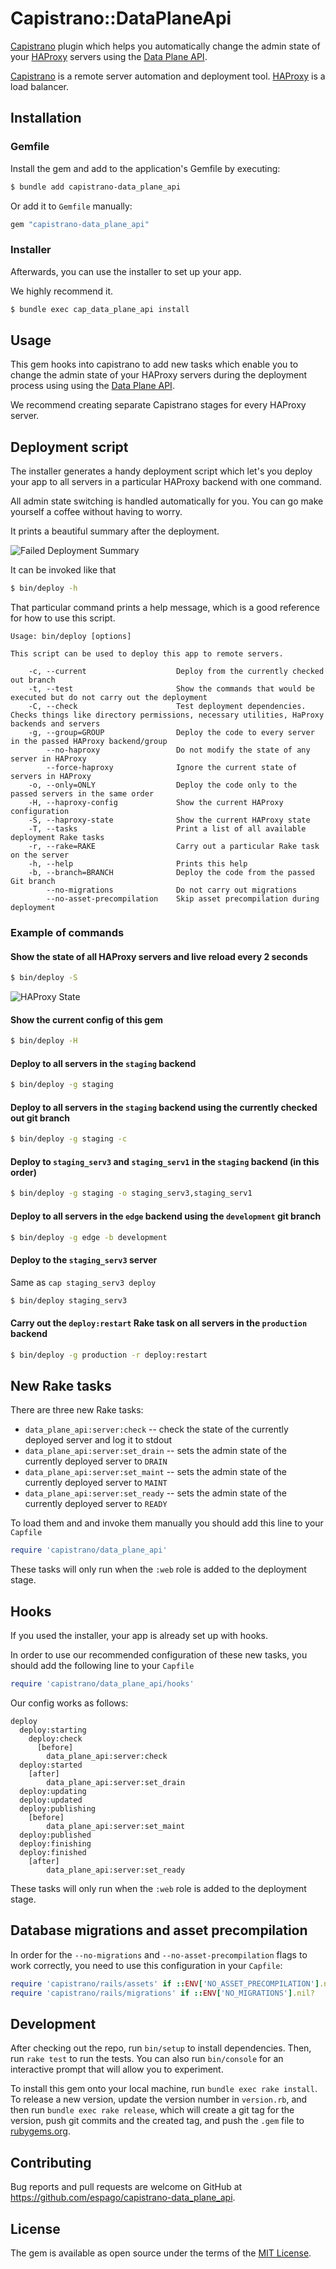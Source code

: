 # Capistrano::DataPlaneApi

[Capistrano](https://capistranorb.com/) plugin which helps you
automatically change the admin state of your [HAProxy](https://www.haproxy.com/)
servers using the [Data Plane API](https://www.haproxy.com/documentation/dataplaneapi/community/).

[Capistrano](https://capistranorb.com/) is a remote server automation and deployment tool.
[HAProxy](https://www.haproxy.com/) is a load balancer.

## Installation

### Gemfile

Install the gem and add to the application's Gemfile by executing:

```sh
$ bundle add capistrano-data_plane_api
```

Or add it to `Gemfile` manually:

```rb
gem "capistrano-data_plane_api"
```

### Installer

Afterwards, you can use the installer to set up your app.

We highly recommend it.

```sh
$ bundle exec cap_data_plane_api install
```

## Usage

This gem hooks into capistrano to add new tasks which
enable you to change the admin state of your HAProxy
servers during the deployment process
using using the [Data Plane API](https://www.haproxy.com/documentation/dataplaneapi/community/).

We recommend creating separate Capistrano stages
for every HAProxy server.

## Deployment script

The installer generates a handy deployment script which
let's you deploy your app to all servers in a particular HAProxy
backend with one command.

All admin state switching is handled automatically for you.
You can go make yourself a coffee without having to worry.

It prints a beautiful summary after the deployment.

![Failed Deployment Summary](readme/failed_deployment_summary.png)


It can be invoked like that

```sh
$ bin/deploy -h
```

That particular command prints a help message, which is a good
reference for how to use this script.

```
Usage: bin/deploy [options]

This script can be used to deploy this app to remote servers.

    -c, --current                    Deploy from the currently checked out branch
    -t, --test                       Show the commands that would be executed but do not carry out the deployment
    -C, --check                      Test deployment dependencies. Checks things like directory permissions, necessary utilities, HaProxy backends and servers
    -g, --group=GROUP                Deploy the code to every server in the passed HAProxy backend/group
        --no-haproxy                 Do not modify the state of any server in HAProxy
        --force-haproxy              Ignore the current state of servers in HAProxy
    -o, --only=ONLY                  Deploy the code only to the passed servers in the same order
    -H, --haproxy-config             Show the current HAProxy configuration
    -S, --haproxy-state              Show the current HAProxy state
    -T, --tasks                      Print a list of all available deployment Rake tasks
    -r, --rake=RAKE                  Carry out a particular Rake task on the server
    -h, --help                       Prints this help
    -b, --branch=BRANCH              Deploy the code from the passed Git branch
        --no-migrations              Do not carry out migrations
        --no-asset-precompilation    Skip asset precompilation during deployment
```

### Example of commands

#### Show the state of all HAProxy servers and live reload every 2 seconds

```sh
$ bin/deploy -S
```

![HAProxy State](readme/haproxy_state.png)

#### Show the current config of this gem

```sh
$ bin/deploy -H
```

#### Deploy to all servers in the `staging` backend

```sh
$ bin/deploy -g staging
```

#### Deploy to all servers in the `staging` backend using the currently checked out git branch

```sh
$ bin/deploy -g staging -c
```

#### Deploy to `staging_serv3` and `staging_serv1` in the `staging` backend (in this order)

```sh
$ bin/deploy -g staging -o staging_serv3,staging_serv1
```

#### Deploy to all servers in the `edge` backend using the `development` git branch

```sh
$ bin/deploy -g edge -b development
```

#### Deploy to the `staging_serv3` server

Same as `cap staging_serv3 deploy`

```sh
$ bin/deploy staging_serv3
```

#### Carry out the `deploy:restart` Rake task on all servers in the `production` backend

```sh
$ bin/deploy -g production -r deploy:restart
```

## New Rake tasks

There are three new Rake tasks:

- `data_plane_api:server:check` -- check the state of the currently deployed server and log it to stdout
- `data_plane_api:server:set_drain` -- sets the admin state of the currently deployed server to `DRAIN`
- `data_plane_api:server:set_maint` -- sets the admin state of the currently deployed server to `MAINT`
- `data_plane_api:server:set_ready` -- sets the admin state of the currently deployed server to `READY`

To load them and and invoke them manually you should
add this line to your `Capfile`

```rb
require 'capistrano/data_plane_api'
```

These tasks will only run when the `:web` role is added to the deployment stage.

## Hooks

If you used the installer, your app is already
set up with hooks.

In order to use our recommended configuration of these
new tasks, you should add the following line to your
`Capfile`

```rb
require 'capistrano/data_plane_api/hooks'
```

Our config works as follows:

```
deploy
  deploy:starting
    deploy:check
      [before]
        data_plane_api:server:check
  deploy:started
    [after]
        data_plane_api:server:set_drain
  deploy:updating
  deploy:updated
  deploy:publishing
    [before]
        data_plane_api:server:set_maint
  deploy:published
  deploy:finishing
  deploy:finished
    [after]
        data_plane_api:server:set_ready
```

These tasks will only run when the `:web` role is added to the deployment stage.

## Database migrations and asset precompilation

In order for the `--no-migrations` and `--no-asset-precompilation` flags to work correctly, you need to use this configuration in your `Capfile`:

```rb
require 'capistrano/rails/assets' if ::ENV['NO_ASSET_PRECOMPILATION'].nil?
require 'capistrano/rails/migrations' if ::ENV['NO_MIGRATIONS'].nil?
```

## Development

After checking out the repo, run `bin/setup` to install dependencies. Then, run `rake test` to run the tests. You can also run `bin/console` for an interactive prompt that will allow you to experiment.

To install this gem onto your local machine, run `bundle exec rake install`. To release a new version, update the version number in `version.rb`, and then run `bundle exec rake release`, which will create a git tag for the version, push git commits and the created tag, and push the `.gem` file to [rubygems.org](https://rubygems.org).

## Contributing

Bug reports and pull requests are welcome on GitHub at https://github.com/espago/capistrano-data_plane_api.

## License

The gem is available as open source under the terms of the [MIT License](https://opensource.org/licenses/MIT).
